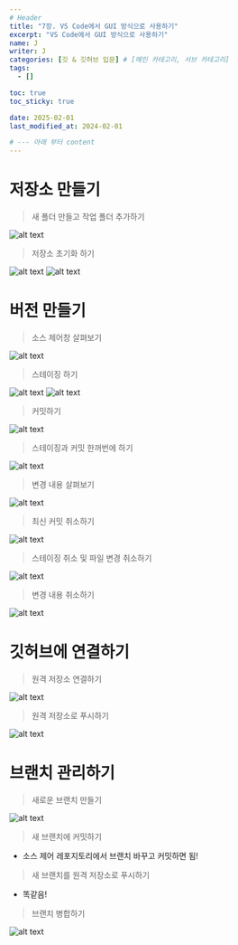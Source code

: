 ```yaml
---
# Header
title: "7장. VS Code에서 GUI 방식으로 사용하기"
excerpt: "VS Code에서 GUI 방식으로 사용하기"
name: J
writer: J
categories: [깃 & 깃허브 입문] # [메인 카테고리, 서브 카테고리]
tags:
  - []

toc: true
toc_sticky: true

date: 2025-02-01
last_modified_at: 2024-02-01

# --- 아래 부터 content
---
```


# 저장소 만들기

> 새 폴더 만들고 작업 폴더 추가하기

![alt text](/assets/img_20250206/image-2.png)

> 저장소 초기화 하기

![alt text](/assets/img_20250206/image-3.png)
![alt text](/assets/img_20250206/image-4.png)

# 버전 만들기

> 소스 제어창 살펴보기

![alt text](/assets/img_20250206/image-5.png)

> 스테이징 하기

![alt text](/assets/img_20250206/image-6.png)
![alt text](/assets/img_20250206/image-7.png)

> 커밋하기

![alt text](/assets/img_20250206/image-8.png)

> 스테이징과 커밋 한꺼번에 하기

![alt text](/assets/img_20250206/image-9.png)

> 변경 내용 살펴보기

![alt text](/assets/img_20250206/image-10.png)

> 최신 커밋 취소하기

![alt text](/assets/img_20250206/image-11.png)

> 스테이징 취소 및 파일 변경 취소하기

![alt text](/assets/img_20250206/image-12.png)

> 변경 내용 취소하기

![alt text](/assets/img_20250206/image-13.png)

# 깃허브에 연결하기

> 원격 저장소 연결하기

![alt text](/assets/img_20250206/image-14.png)

> 원격 저장소로 푸시하기

![alt text](/assets/img_20250206/image-15.png)

# 브랜치 관리하기

> 새로운 브랜치 만들기

![alt text](/assets/img_20250206/image-16.png)

> 새 브랜치에 커밋하기

- 소스 제어 레포지토리에서 브랜치 바꾸고 커밋하면 됨!

> 새 브랜치를 원격 저장소로 푸시하기

- 똑같음!

> 브랜치 병합하기

![alt text](/assets/img_20250206/image-17.png)

